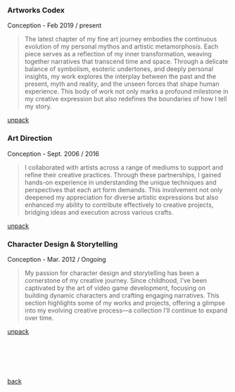 <br>
<br>
<br>
<br>

### Artworks Codex 
Conception - Feb 2019 / present

> The latest chapter of my fine art journey embodies the continuous evolution of my personal mythos and artistic metamorphosis. Each piece serves as a reflection of my inner transformation, weaving together narratives that transcend time and space. Through a delicate balance of symbolism, esoteric undertones, and deeply personal insights, my work explores the interplay between the past and the present, myth and reality, and the unseen forces that shape human experience. This body of work not only marks a profound milestone in my creative expression but also redefines the boundaries of how I tell my story.

[unpack](./artworks-codex.md)



### Art Direction
Conception - Sept. 2006 / 2016

> I collaborated with artists across a range of mediums to support and refine their creative practices. Through these partnerships, I gained hands-on experience in understanding the unique techniques and perspectives that each art form demands. This involvement not only deepened my appreciation for diverse artistic expressions but also enhanced my ability to contribute effectively to creative projects, bridging ideas and execution across various crafts.

[unpack](./art-direction.md)






### Character Design & Storytelling  
Conception - Mar. 2012 / Ongoing

> My passion for character design and storytelling has been a cornerstone of my creative journey. Since childhood, I’ve been captivated by the art of video game development, focusing on building dynamic characters and crafting engaging narratives. This section highlights some of my works and projects, offering a glimpse into my evolving creative process—a collection I’ll continue to expand over time.

[unpack](./character-design-&-storytelling.md)




<br>
<br>
<br>
<br>

[back](./)
